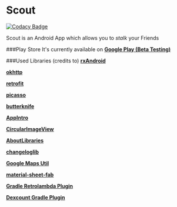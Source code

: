 # Scout

[![Codacy Badge](https://api.codacy.com/project/badge/Grade/32e8705d0639402287d5e568b140e63f)](https://www.codacy.com/app/maiktheknife/Scout?utm_source=github.com&utm_medium=referral&utm_content=maiktheknife/Scout&utm_campaign=badger)

Scout is an Android App which allows you to *stalk* your Friends

###Play Store
It's currently available on **[ Google Play (Beta Testing)](https://play.google.com/apps/testing/de.mm.android.longitude)**

###Used Libraries (credits to)
**[rxAndroid](https://github.com/ReactiveX/RxAndroid)**

**[okhttp](http://square.github.io/okhttp/)**

**[retrofit](http://square.github.io/retrofit/)**

**[picasso](http://square.github.io/picasso/)**

**[butterknife](https://github.com/JakeWharton/butterknife)**

**[AppIntro](https://github.com/PaoloRotolo/AppIntro/)**

**[CircularImageView](https://github.com/Pkmmte/CircularImageView)**

**[AboutLibraries](https://github.com/mikepenz/AboutLibraries)**

**[changeloglib](https://github.com/gabrielemariotti/changeloglib)**

**[Google Maps Util]( https://github.com/googlemaps/android-maps-utils)**

**[material-sheet-fab](https://github.com/gowong/material-sheet-fab)**

**[Gradle Retrolambda Plugin](https://github.com/evant/gradle-retrolambda)**

**[Dexcount Gradle Plugin](https://github.com/KeepSafe/dexcount-gradle-plugin)**
